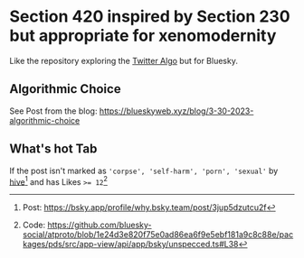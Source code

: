 # Section 420 inspired by Section 230 but appropriate for xenomodernity

Like the repository exploring the [Twitter Algo](https://github.com/igorbrigadir/awesome-twitter-algo) but for Bluesky.

## Algorithmic Choice

See Post from the blog: https://blueskyweb.xyz/blog/3-30-2023-algorithmic-choice

## What's hot Tab

If the post isn't marked as `'corpse', 'self-harm', 'porn', 'sexual'` by [hive](https://hivemoderation.com/visual-moderation)[^1] and has Likes `>= 12`[^2]

[^1]: Post: https://bsky.app/profile/why.bsky.team/post/3jup5dzutcu2f
[^2]: Code: https://github.com/bluesky-social/atproto/blob/1e24d3e820f75e0ad86ea6f9e5ebf181a9c8c88e/packages/pds/src/app-view/api/app/bsky/unspecced.ts#L38
